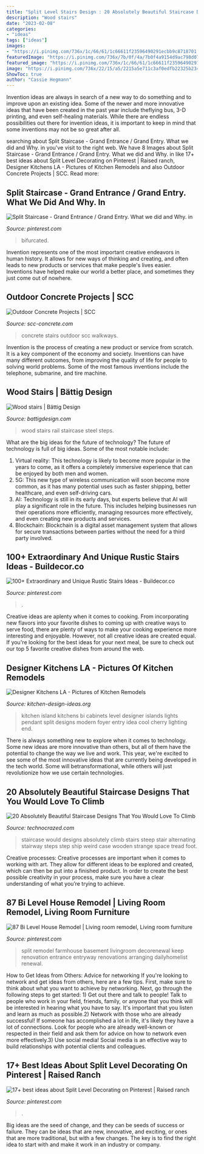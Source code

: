 ```yaml
---
title: "Split Level Stairs Design : 20 Absolutely Beautiful Staircase Designs That You Would Love To Climb"
description: "Wood stairs"
date: "2023-02-08"
categories:
- "ideas"
tags: ["ideas"]
images:
- "https://i.pinimg.com/736x/1c/66/61/1c66611f23596490291ecbb9c8718701.jpg"
featuredImage: "https://i.pinimg.com/736x/7b/0f/4a/7b0f4a9154d9ac798d07d79372439ece.jpg"
featured_image: "https://i.pinimg.com/736x/1c/66/61/1c66611f23596490291ecbb9c8718701.jpg"
image: "https://i.pinimg.com/736x/22/15/a5/2215a5e711c3af0edfb22325b23445cf.jpg"
ShowToc: true
author: "Cassie Hegmann"
---
```



Invention ideas are always in search of a new way to do something and to improve upon an existing idea. Some of the newer and more innovative ideas that have been created in the past year include theflying bus, 3-D printing, and even self-healing materials. While there are endless possibilities out there for invention ideas, it is important to keep in mind that some inventions may not be so great after all.

	

		
searching about Split Staircase - Grand Entrance / Grand Entry. What we did and Why. in you've visit to the right web. We have 8 Images about Split Staircase - Grand Entrance / Grand Entry. What we did and Why. in like 17+ best ideas about Split Level Decorating on Pinterest | Raised ranch, Designer Kitchens LA - Pictures of Kitchen Remodels and also Outdoor Concrete Projects | SCC. Read more:
		
    
## Split Staircase - Grand Entrance / Grand Entry. What We Did And Why. In

<img loading=lazy src="https://i.pinimg.com/736x/7b/0f/4a/7b0f4a9154d9ac798d07d79372439ece.jpg" onerror="this.onerror=null;this.src='https://tse1.mm.bing.net/th?id=OIP.WYb5JLXppieuwczXrzCPngHaJ3&amp;pid=15.1';" alt="Split Staircase - Grand Entrance / Grand Entry. What we did and Why. in">

_Source: pinterest.com_

>bifurcated. 

	

Invention represents one of the most important creative endeavors in human history. It allows for new ways of thinking and creating, and often leads to new products or services that make people's lives easier. Inventions have helped make our world a better place, and sometimes they just come out of nowhere.

    
## Outdoor Concrete Projects | SCC

<img loading=lazy src="http://scc-concrete.com/sites/default/files/Concrete_Stairs3.jpg" onerror="this.onerror=null;this.src='https://tse1.mm.bing.net/th?id=OIP.yMxV5Oeg_tEZuaJJcW8PFwHaLw&amp;pid=15.1';" alt="Outdoor Concrete Projects | SCC">

_Source: scc-concrete.com_

>concrete stairs outdoor scc walkways. 

	

Invention is the process of creating a new product or service from scratch. It is a key component of the economy and society. Inventions can have many different outcomes, from improving the quality of life for people to solving world problems. Some of the most famous inventions include the telephone, submarine, and tire machine.

    
## Wood Stairs | Bättig Design

<img loading=lazy src="https://data.battigdesign.com/images/project/detail/2013/10/09/steel-staircase-wood-steps-2000x1333.jpg" onerror="this.onerror=null;this.src='https://tse3.mm.bing.net/th?id=OIP.SAIXPefBBdPujvQduImlfAHaE7&amp;pid=15.1';" alt="Wood stairs | Bättig Design">

_Source: battigdesign.com_

>wood stairs rail staircase steel steps. 

	

What are the big ideas for the future of technology?
The future of technology is full of big ideas. Some of the most notable include:
1. Virtual reality: This technology is likely to become more popular in the years to come, as it offers a completely immersive experience that can be enjoyed by both men and women.
2. 5G: This new type of wireless communication will soon become more common, as it has many potential uses such as faster shipping, better healthcare, and even self-driving cars.
3. AI: Technology is still in its early days, but experts believe that AI will play a significant role in the future. This includes helping businesses run their operations more efficiently, managing resources more effectively, and even creating new products and services.
4. Blockchain: Blockchain is a digital asset management system that allows for secure transactions between parties without the need for a third party involved.

    
## 100+ Extraordinary And Unique Rustic Stairs Ideas - Buildecor.co

<img loading=lazy src="https://i.pinimg.com/736x/2b/32/b2/2b32b2e6a8fa329f21377f7275b09a79.jpg" onerror="this.onerror=null;this.src='https://tse3.mm.bing.net/th?id=OIP.lXUdIKZtFYNhntkw5FOCNQHaJ-&amp;pid=15.1';" alt="100+ Extraordinary and Unique Rustic Stairs Ideas - Buildecor.co">

_Source: pinterest.com_

>. 

	

Creative ideas are aplenty when it comes to cooking. From incorporating new flavors into your favorite dishes to coming up with creative ways to serve food, there are plenty of ways to make your cooking experience more interesting and enjoyable. However, not all creative ideas are created equal. If you're looking for the best ideas for your next meal, be sure to check out our top 5 favorite creative dishes from around the web.

    
## Designer Kitchens LA - Pictures Of Kitchen Remodels

<img loading=lazy src="http://www.kitchen-design-ideas.org/images/kitchen-cabinets-modern-medium-wood-058a-dkl005-cherry-bi-level-island-pendant-lights.jpg" onerror="this.onerror=null;this.src='https://tse3.mm.bing.net/th?id=OIP.G76rhyOrC_CzaDU49umYrAHaGI&amp;pid=15.1';" alt="Designer Kitchens LA - Pictures of Kitchen Remodels">

_Source: kitchen-design-ideas.org_

>kitchen island kitchens bi cabinets level designer islands lights pendant split designs modern foyer entry idea cool cherry lighting end. 

	

There is always something new to explore when it comes to technology. Some new ideas are more innovative than others, but all of them have the potential to change the way we live and work. This year, we're excited to see some of the most innovative ideas that are currently being developed in the tech world. Some will betransformational, while others will just revolutionize how we use certain technologies.

    
## 20 Absolutely Beautiful Staircase Designs That You Would Love To Climb

<img loading=lazy src="http://www.technocrazed.com/wp-content/uploads/2013/12/Absolutely-Beautiful-Staircase-Designs-110.jpg" onerror="this.onerror=null;this.src='https://tse4.mm.bing.net/th?id=OIP.zXHidjSxa-wYkT5jg7vfcQHaLH&amp;pid=15.1';" alt="20 Absolutely Beautiful Staircase Designs That You Would Love To Climb">

_Source: technocrazed.com_

>staircase would designs absolutely climb stairs steep stair alternating stairway steps step ship weird case wooden strange space tread foot. 

	

Creative processes:
Creative processes are important when it comes to working with art. They allow for different ideas to be explored and created, which can then be put into a finished product. In order to create the best possible creativity in your process, make sure you have a clear understanding of what you’re trying to achieve.

    
## 87 Bi Level House Remodel | Living Room Remodel, Living Room Furniture

<img loading=lazy src="https://i.pinimg.com/736x/22/15/a5/2215a5e711c3af0edfb22325b23445cf.jpg" onerror="this.onerror=null;this.src='https://tse2.mm.bing.net/th?id=OIP.7KYvOcTbZZzq-qkJ0NoJ5wHaFI&amp;pid=15.1';" alt="87 Bi Level House Remodel | Living room remodel, Living room furniture">

_Source: pinterest.com_

>split remodel farmhouse basement livingroom decorenewal keep renovation entrance entryway renovations arranging dailyhomelist renewal. 

	

How to Get Ideas from Others: Advice for networking
If you're looking to network and get ideas from others, here are a few tips. First, make sure to think about what you want to achieve by networking. Next, go through the following steps to get started: 1) Get out there and talk to people! Talk to people who work in your field, friends, family, or anyone that you think will be interested in hearing what you have to say. It's important that you listen and learn as much as possible.2) Network with those who are already successful! If someone has accomplished a lot in life, it's likely they have a lot of connections. Look for people who are already well-known or respected in their field and ask them for advice on how to network even more effectively.3) Use social media! Social media is an effective way to build relationships with potential clients and colleagues.

    
## 17+ Best Ideas About Split Level Decorating On Pinterest | Raised Ranch

<img loading=lazy src="https://i.pinimg.com/736x/1c/66/61/1c66611f23596490291ecbb9c8718701.jpg" onerror="this.onerror=null;this.src='https://tse3.mm.bing.net/th?id=OIP.Wssb7A7jxUsl-g2bHFYiFgHaJ4&amp;pid=15.1';" alt="17+ best ideas about Split Level Decorating on Pinterest | Raised ranch">

_Source: pinterest.com_

>. 

	

Big ideas are the seed of change, and they can be seeds of success or failure. They can be ideas that are new, innovative, and exciting, or ones that are more traditional, but with a few changes. The key is to find the right idea to start with and make it work in an industry or company.


